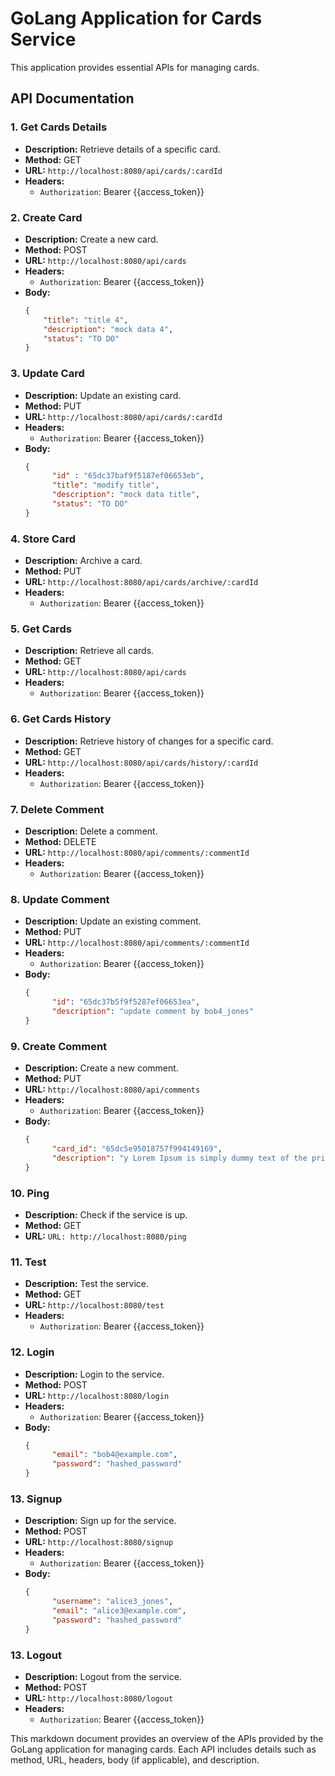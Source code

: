 

# GoLang Application for Cards Service

This application provides essential APIs for managing cards.

## API Documentation

### 1. Get Cards Details

- **Description:** Retrieve details of a specific card.
- **Method:** GET
- **URL:** `http://localhost:8080/api/cards/:cardId`
- **Headers:**
  - `Authorization`: Bearer {{access_token}}

### 2. Create Card

- **Description:** Create a new card.
- **Method:** POST
- **URL:** `http://localhost:8080/api/cards`
- **Headers:**
  - `Authorization`: Bearer {{access_token}}
- **Body:**
  ```json
  {
      "title": "title 4",
      "description": "mock data 4",
      "status": "TO DO"
  }

### 3. Update Card
- **Description:** Update an existing card.
- **Method:** PUT
- **URL:** `http://localhost:8080/api/cards/:cardId`
- **Headers:**
  - `Authorization`: Bearer {{access_token}}
- **Body:**
  ```json
  {
        "id" : "65dc37baf9f5187ef06653eb",
        "title": "modify title",
        "description": "mock data title",
        "status": "TO DO"
  }

### 4. Store Card
- **Description:** Archive a card.
- **Method:** PUT
- **URL:** `http://localhost:8080/api/cards/archive/:cardId`
- **Headers:**
  - `Authorization`: Bearer {{access_token}}

### 5. Get Cards
- **Description:** Retrieve all cards.
- **Method:** GET
- **URL:** `http://localhost:8080/api/cards`
- **Headers:**
  - `Authorization`: Bearer {{access_token}}
  
### 6. Get Cards History
- **Description:** Retrieve history of changes for a specific card.
- **Method:** GET
- **URL:** `http://localhost:8080/api/cards/history/:cardId`
- **Headers:**
  - `Authorization`: Bearer {{access_token}}

### 7. Delete Comment
- **Description:** Delete a comment.
- **Method:** DELETE
- **URL:** `http://localhost:8080/api/comments/:commentId`
- **Headers:**
  - `Authorization`: Bearer {{access_token}}

### 8. Update Comment
- **Description:** Update an existing comment.
- **Method:** PUT
- **URL:** `http://localhost:8080/api/comments/:commentId`
- **Headers:**
  - `Authorization`: Bearer {{access_token}}
- **Body:**
  ```json
  {
        "id": "65dc37b5f9f5287ef06653ea",
        "description": "update comment by bob4_jones"
  }

### 9. Create Comment
- **Description:** Create a new comment.
- **Method:** PUT
- **URL:** `http://localhost:8080/api/comments`
- **Headers:**
  - `Authorization`: Bearer {{access_token}}
- **Body:**
  ```json
  {
        "card_id": "65dc5e95018757f994149169",
        "description": "y Lorem Ipsum is simply dummy text of the printing and typesetting"
  }

### 10. Ping
- **Description:** Check if the service is up.
- **Method:** GET
- **URL:** `URL: http://localhost:8080/ping`

### 11. Test
- **Description:** Test the service.
- **Method:** GET
- **URL:** `http://localhost:8080/test`
- **Headers:**
  - `Authorization`: Bearer {{access_token}}

### 12. Login
- **Description:** Login to the service.
- **Method:** POST
- **URL:** `http://localhost:8080/login`
- **Headers:**
  - `Authorization`: Bearer {{access_token}}
- **Body:**
  ```json
  {
        "email": "bob4@example.com",
        "password": "hashed_password"
  }

### 13. Signup
- **Description:** Sign up for the service.
- **Method:** POST
- **URL:** `http://localhost:8080/signup`
- **Headers:**
  - `Authorization`: Bearer {{access_token}}
- **Body:**
  ```json
  {
        "username": "alice3_jones",
        "email": "alice3@example.com",
        "password": "hashed_password"
  }

### 13. Logout
- **Description:** Logout from the service.
- **Method:** POST
- **URL:** `http://localhost:8080/logout`
- **Headers:**
  - `Authorization`: Bearer {{access_token}}



This markdown document provides an overview of the APIs provided by the GoLang application for managing cards. Each API includes details such as method, URL, headers, body (if applicable), and description.
